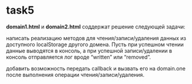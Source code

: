 # task5

**domain1.html** и **domain2.html** соддержат решение следующей задачи:

написать реализацию методов для чтения/записи/удаления данных из
доступного localStorage другого домена. Пусть при успешном чтении данные
выводятся в консоль, а при успешной записи/удалении в консоль отправляется лог
вроде “written” или “removed”.

добавить возможность передать callback и вызвать его на
domain.one после выполнения операции чтения/записи/удаления.
